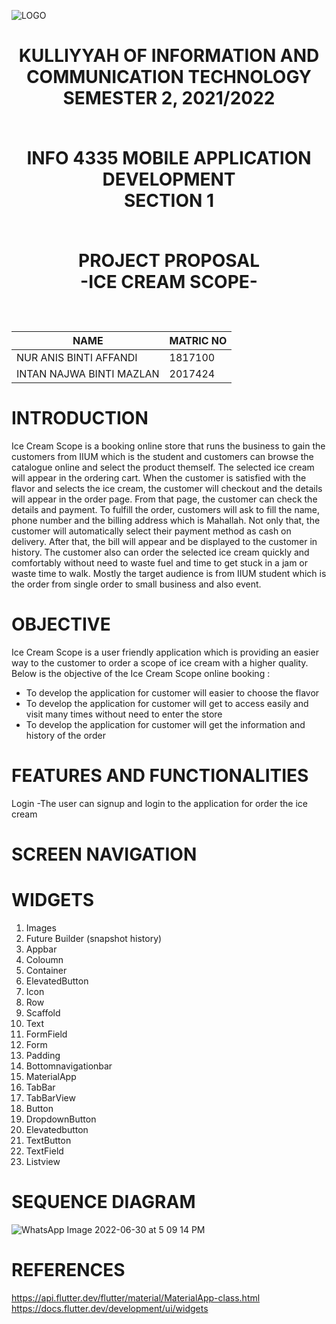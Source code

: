 <p align="center">
  
![LOGO](https://user-images.githubusercontent.com/81603608/174552099-c7a9d04f-f54e-4905-b4f1-642875020a2f.png)
  
</p>
<h1 align="center">
KULLIYYAH OF INFORMATION AND COMMUNICATION
TECHNOLOGY <br />
SEMESTER 2, 2021/2022 <br /><br />
  
INFO 4335
MOBILE APPLICATION DEVELOPMENT <br />
SECTION 1 <br /><br />

PROJECT PROPOSAL <br />
-ICE CREAM SCOPE-<br /><br />



NAME                       | MATRIC NO
---------------------------|----------
NUR ANIS BINTI AFFANDI     | 1817100  
INTAN NAJWA BINTI MAZLAN   | 2017424
</h1>

# INTRODUCTION
  Ice Cream Scope is a booking online store that runs the business to gain the customers from IIUM which is the student and customers can browse the catalogue online and select the product themself. The selected ice cream will appear in the ordering cart. When the customer is satisfied with the flavor and selects the ice cream, the customer will checkout and the details will appear in the order page. From that page, the customer can check the details and payment. To fulfill the order, customers will ask to fill the name, phone number and the billing address which is Mahallah. Not only that, the customer will automatically select their payment method as cash on delivery. After that, the bill will appear and be displayed to the customer in history. The customer also can order the selected ice cream quickly and comfortably without need to waste fuel and time to get stuck in a jam or waste time to walk. Mostly the target audience is from IIUM student which is the order from single order to small business and also event.  
 
# OBJECTIVE

Ice Cream Scope is a user friendly application which is providing an easier way to the customer to order a scope of ice cream with a higher quality. Below is the objective of the Ice Cream Scope online booking :
- To develop the application for customer will easier to choose the flavor
- To develop the application for customer will get to access easily and visit many times without need to enter the store
- To develop the application for customer will get the information and history of the order

# FEATURES AND FUNCTIONALITIES
Login
-The user can signup and login to the application for order the ice cream

# SCREEN NAVIGATION


# WIDGETS
1. Images
2. Future Builder (snapshot history)
3. Appbar
4. Coloumn
5. Container
6. ElevatedButton
7. Icon
8. Row
9. Scaffold
10. Text
11. FormField
12. Form
13. Padding
14. Bottomnavigationbar
15. MaterialApp
16. TabBar
17. TabBarView
18. Button
19. DropdownButton
20. Elevatedbutton
21. TextButton
22. TextField
23. Listview

# SEQUENCE DIAGRAM

![WhatsApp Image 2022-06-30 at 5 09 14 PM](https://user-images.githubusercontent.com/81603608/176923669-e822f3ea-ba7d-4c71-962c-ed99c394cb00.jpeg)

# REFERENCES
https://api.flutter.dev/flutter/material/MaterialApp-class.html
https://docs.flutter.dev/development/ui/widgets
